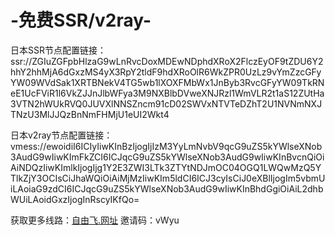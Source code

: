 # -免费SSR/v2ray-
日本SSR节点配置链接：ssr://ZGIuZGFpbHlzaG9wLnRvcDoxMDEwNDphdXRoX2FlczEyOF9tZDU6Y2hhY2hhMjA6dGxzMS4yX3RpY2tldF9hdXRoOlR6WkZPR0UzLz9vYmZzcGFyYW09WVdSak1XRTBNekV4TG5wb1lXOXFMbWx1JnByb3RvcGFyYW09TkRNeE1UcFViR1l6VkZJJnJlbWFya3M9NXBlbDVweXNJRzl1WmVLR2t1aS12ZUtHa3VTN2hWUkRVQ0JUVXlNNSZncm91cD02SWVxNTVTeDZhT2U1NVNmNXJTNzU3MlJJQzBnNmFHMjU1eUI2Wkt4

日本v2ray节点配置链接：
vmess://ewoidiI6ICIyIiwKInBzIjogIjIzM3YyLmNvbV9qcG9uZS5kYWlseXNob3AudG9wIiwKImFkZCI6ICJqcG9uZS5kYWlseXNob3AudG9wIiwKInBvcnQiOiAiNDQzIiwKImlkIjogIjg1Y2E3ZWI3LTk3ZTYtNDJmOC04OGQ1LWQwMzQ5YTlkZjY3OCIsCiJhaWQiOiAiMjMzIiwKIm5ldCI6ICJ3cyIsCiJ0eXBlIjogIm5vbmUiLAoiaG9zdCI6ICJqcG9uZS5kYWlseXNob3AudG9wIiwKInBhdGgiOiAiL2dhbWUiLAoidGxzIjogInRscyIKfQo=

获取更多线路：<a href="https://freefly.life/user/hezu">自由飞.网址</a> 邀请码：vWyu
